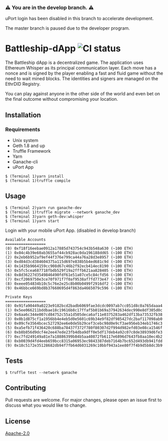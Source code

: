 ### :warning: You are in the develop branch. :warning:
uPort login has been disabled in this branch to accelerate development.

The master branch is paused due to the developer program.

# Battleship-dApp ![CI status](https://img.shields.io/badge/build-passing-brightgreen.svg)

The Battleship dApp is a decentralized game. The application uses Ethereum Whisper as its principal communication layer. Each move has a nonce and is signed by the player enabling a fast and fluid game without the need to wait mined blocks. The identities and signers are managed on the EthrDID Registry.

You can play against anyone in the other side of the world and even bet on the final outcome without compromising your location.

## Installation

### Requirements
* Unix system
* Geth 1.8 and up
* Truffle Framework
* Yarn
* Ganache-cli
* uPort App

```
$ (Terminal 1)yarn install
$ (Terminal 1)truffle compile
```

## Usage

```
$ (Terminal 2)yarn run ganache-dev
$ (Terminal 1)truffle migrate --network ganache_dev
$ (Terminal 3)yarn geth-dev:whisper
$ (Terminal 1)yarn start
```
Login with your mobile uPort App. (disabled in develop branch)


```
Available Accounts
==================
(0) 0xf18f16eebae0912a17885d743754c943b548a630 (~100 ETH)
(1) 0x04c4b39e60ab3655af44cb928ac0da196188dd65 (~100 ETH)
(2) 0x2eb6b952af9ef44f376e799ca44a76a28d3e8957 (~100 ETH)
(3) 0xd84d3cd384604375a115d697e838b5b4ed681c9d (~100 ETH)
(4) 0x1435b9664159cc908d67c46b2f92ecb414ec8190 (~100 ETH)
(5) 0x5fc5cea687718fbdb529f19a2fffb621aa828405 (~100 ETH)
(6) 0x8d36227d3549846490fdf61e51a07ce5c84cfd56 (~100 ETH)
(7) 0xcf2069750e3ce70f971f7f0af9538af7fd773e47 (~100 ETH)
(8) 0xeee054834b10c5c76e2e25c8b00b0499f2916df2 (~100 ETH)
(9) 0x46bbce669bd8b37660695d4f863da4665079c596 (~100 ETH)

Private Keys
==================
(0) 0x91fa90449a0223e9182bcd2badb6069fae3dcdc0097ab7cc051d8c0a765daaa4
(1) 0x5ee066211bddbae18c19616b8c17ffaf5b01b69a37942634dec990e8df305d0c
(2) 0x6aa6c344e007cd84752c55a1d505deca6af11e0375283a462df13ba73532fb38
(3) 0x0b1d875cf1a1956bb4e4eb5d0e5601c69b34e9f82df985427dc2baf117098ab0
(4) 0x09cfe3564bcec527292ee6e0de5b29cef3cebc98d0e9cf3ae956eb34eb1746c3
(5) 0xa5efb71f436420c688ba78437f372f780f80307d2f994d982efd03e08ca1546f
(6) 0xb8b856d9dcf4e2ee47ede23fb4dba9dff0e5df17deb4a92c07c8de38939d6fe3
(7) 0xc7fd249149a81e7a18886399b84b5aa40872fb6117e6896d7643fb8aa10ec4b2
(8) 0xb0039d4fd4eeb659bcc8315a06953ec9843387deb7164b7bc652d493db941fdd
(9) 0x18c5172e35128682db94f7fb64d6031269c10bbf943a1ee80f7f4b9d5b8dc3b9
```


## Tests

`$ truffle test --network ganache`

## Contributing
Pull requests are welcome. For major changes, please open an issue first to discuss what you would like to change.

## License
[Apache-2.0](https://choosealicense.com/licenses/apache-2.0/)
